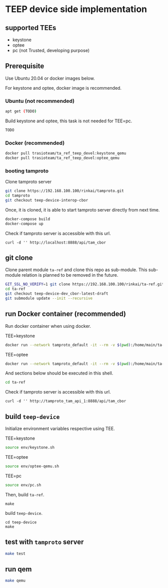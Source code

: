 # TEEP device side implementation

## supported TEEs

* keystone
* optee
* pc (not Trusted, developing purpose)

## Prerequisite

Use Ubuntu 20.04 or docker images below.

For keystone and optee, docker image is recommended.

### Ubuntu (not recommended)

```sh
apt get (TODO)
```

Build keystone and optee, this task is not needed for TEE=pc.
```sh
TODO
```

### Docker (recommended)

```sh
docker pull trasioteam/ta_ref_teep_devel:keystone_qemu
docker pull trasioteam/ta_ref_teep_devel:optee_qemu
```

### booting tamproto

Clone tamproto server

```sh
git clone https://192.168.100.100/rinkai/tamproto.git
cd tamproto
git checkout teep-device-interop-cbor
```

Once, it is cloned, it is able to start tamproto server directly from next time.

```sh
docker-compose build
docker-compose up
```

Check if tamproto server is accessible with this url.
```
curl -d '' http://localhost:8888/api/tam_cbor
```

## git clone

Clone parent module `ta-ref` and clone this repo as sub-module.
This sub-module relation is planned to be removed in the future.

```sh
GIT_SSL_NO_VERIFY=1 git clone https://192.168.100.100/rinkai/ta-ref.git
cd ta-ref
git checkout teep-device-dev_cbor-latest-draft
git submodule update --init --recursive
```

## run Docker container (recommended)

Run docker container when using docker.

TEE=keystone
```sh
docker run --network tamproto_default -it --rm -v $(pwd):/home/main/ta-ref trasioteam/ta_ref_teep_devel:keystone_qemu
```

TEE=optee
```sh
docker run --network tamproto_default -it --rm -v $(pwd):/home/main/ta-ref trasioteam/ta_ref_teep_devel:optee_qemu
```

And sections below should be executed in this shell.

```sh
cd ta-ref
```

Check if tamproto server is accessible with this url.
```
curl -d '' http://tamproto_tam_api_1:8888/api/tam_cbor
```

## build `teep-device`

Initialize environment variables respective using TEE.

TEE=keystone
```sh
source env/keystone.sh
```

TEE=optee
```sh
source env/optee-qemu.sh
```

TEE=pc
```sh
source env/pc.sh
```

Then, build `ta-ref`.
```
make
```

build `teep-device`.
```
cd teep-device
make
```

## test with `tamproto` server

```sh
make test
```

## run qem

```sh
make qemu
```

